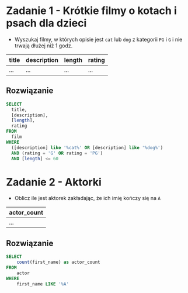 # Zadanie 1 - Krótkie filmy o kotach i psach dla dzieci

- Wyszukaj filmy, w których opisie jest `cat` lub `dog` z kategorii `PG` i `G` i nie trwają dłużej niż 1 godz. 


| title | description | length | rating |
| ---------- | --------- | ---------- | --------- | 
| ... | ... | ...| ... | ... | 


## Rozwiązanie
```sql
SELECT 
  title,
  [description],
  [length],
  rating
FROM 
  film
WHERE 
  ([description] like '%cat%' OR [description] like '%dog%') 
  AND (rating = 'G' OR rating = 'PG')
  AND [length] <= 60
```
  
# Zadanie 2 - Aktorki
- Oblicz ile jest aktorek zakładając, że ich imię kończy się na `A`

| actor_count |
| ---------- |
| ... | 

## Rozwiązanie
```sql
SELECT
	count(first_name) as actor_count
FROM 
	actor
WHERE 
	first_name LIKE '%A'
```

